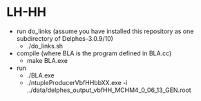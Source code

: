 LH-HH
=====

<ul>
  <li>run do_links (assume you have installed this repository as one subdirectory of Delphes-3.0.9/10)
    <ul>
      <li>./do_links.sh</li>
    </ul>
  </li>
  <li>compile (where BLA is the program defined in BLA.cc)
    <ul>
      <li>make BLA.exe</li>
    </ul>
  </li>
  <li>run
    <ul>
      <li>./BLA.exe</li>
      <li>./ntupleProducerVbfHHbbXX.exe    -i   ../data/delphes_output_vbfHH_MCHM4_0_06_13_GEN.root</li>
    </ul>
  </li>
</ul>


